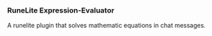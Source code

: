 ### RuneLite Expression-Evaluator
A runelite plugin that solves mathematic equations in chat messages.

